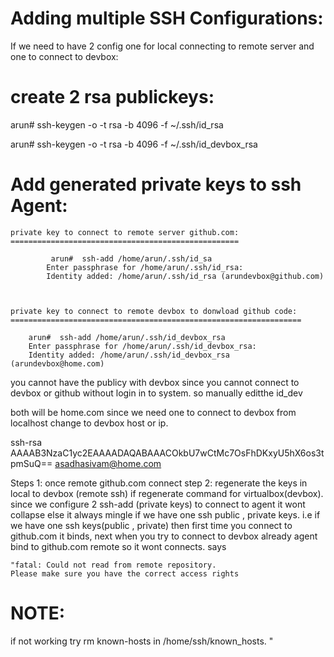 Adding multiple SSH Configurations:
===================================

If we need to have 2 config one for local connecting to remote server and one to connect to devbox:


create 2 rsa publickeys:
========================

arun# ssh-keygen -o -t rsa -b 4096 -f ~/.ssh/id_rsa

arun# ssh-keygen -o -t rsa -b 4096 -f ~/.ssh/id_devbox_rsa

Add generated private keys to ssh Agent:
========================================

    private key to connect to remote server github.com:
    ===================================================

             arun#  ssh-add /home/arun/.ssh/id_sa
            Enter passphrase for /home/arun/.ssh/id_rsa: 
            Identity added: /home/arun/.ssh/id_rsa (arundevbox@github.com)

        

    private key to connect to remote devbox to donwload github code:
    =================================================================
        
        arun#  ssh-add /home/arun/.ssh/id_devbox_rsa
        Enter passphrase for /home/arun/.ssh/id_devbox_rsa: 
        Identity added: /home/arun/.ssh/id_devbox_rsa (arundevbox@home.com)
           
you cannot have the publicy with devbox since you cannot connect to devbox or github without login in to system.
so manually editthe id_dev

both will be home.com since we need one to connect to devbox from localhost change to devbox host or ip.

ssh-rsa AAAAB3NzaC1yc2EAAAADAQABAAACOkbU7wCtMc7OsFhDKxyU5hX6os3tpmSuQ== asadhasivam@home.com

Steps 1: once remote github.com connect
step 2: regenerate the keys in local to devbox (remote ssh) if regenerate command for virtualbox(devbox).
since we configure 2 ssh-add (private keys) to connect to agent it wont collapse else it always mingle 
if we have one ssh public , private keys.
i.e if we have one ssh keys(public  , private) then first time you connect to github.com it binds, next when you
try to connect to devbox already agent bind to github.com remote so it wont connects. says 

    "fatal: Could not read from remote repository.
    Please make sure you have the correct access rights


NOTE:
====

if not working try rm known-hosts in /home/ssh/known_hosts.
    "
